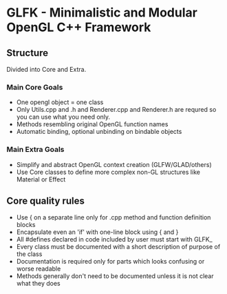 GLFK - Minimalistic and Modular OpenGL C++ Framework
====================================================

## Structure ##
Divided into Core and Extra.

### Main Core Goals ###

- One opengl object = one class
- Only Utils.cpp and .h and Renderer.cpp and Renderer.h are requred so you can use what you need only.
- Methods resembling original OpenGL function names
- Automatic binding, optional unbinding on bindable objects

### Main Extra Goals ###

- Simplify and abstract OpenGL context creation (GLFW/GLAD/others)
- Use Core classes to define more complex non-GL structures like Material or Effect

## Core quality rules ##

- Use { on a separate line only for .cpp method and function definition blocks
- Encapsulate even an 'if' with one-line block using { and }
- All #defines declared in code included by user must start with GLFK_
- Every class must be documented with a short description of purpose of the class
- Documentation is required only for parts which looks confusing or worse readable
- Methods generally don't need to be documented unless it is not clear what they does
